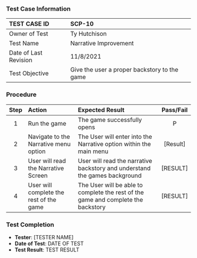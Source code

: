 ### Test Case Information
| TEST CASE ID | SCP-10|
| :--- | :--- |
| Owner of Test | Ty Hutchison|
| Test Name | Narrative Improvement |
| Date of Last Revision | 11/8/2021 |
| Test Objective | Give the user a proper backstory to the game |

### Procedure

|Step | Action | Expected Result | Pass/Fail     |
|:---:| :---        |    :----  | :---: |
|1| Run the game| The game successfully opens |P|
|2| Navigate to the Narrative menu option | The User will enter into the Narrative option within the main menu | [Result] |
|3| User will read the Narrative Screen | User will read the narrative backstory and understand the games background | [RESULT] |
|4| User will complete the rest of the game | The User will be able to complete the rest of the game and complete the backstory | [RESULT] |


### Test Completion
- **Tester**: [TESTER NAME]
- **Date of Test**: DATE OF TEST
- **Test Result**: TEST RESULT